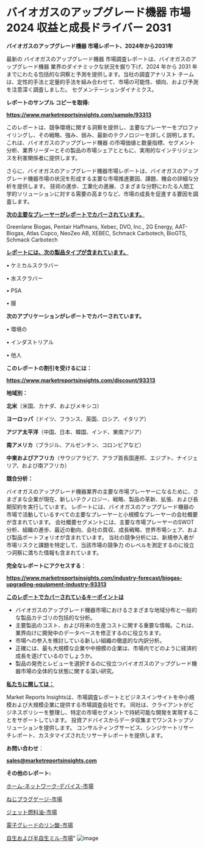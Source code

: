# バイオガスのアップグレード機器 市場 2024 収益と成長ドライバー 2031

<strong>バイオガスのアップグレード機器 市場レポート、2024年から2031年</strong>

最新の バイオガスのアップグレード機器 市場調査レポートは、バイオガスのアップグレード機器 業界のダイナミックな状況を掘り下げ、2024 年から 2031 年までにわたる包括的な洞察と予測を提供します。当社の調査アナリスト チームは、定性的手法と定量的手法を組み合わせて、市場の可能性、傾向、および予測を注意深く調査しました。 セグメンテーションダイナミクス。



<strong>レポートのサンプル コピーを取得:</strong> <a href=https://www.marketreportsinsights.com/sample/93313>

<strong><u>https://www.marketreportsinsights.com/sample/93313</u></strong></a>

このレポートは、競争環境に関する洞察を提供し、主要なプレーヤーをプロファイリングし、その戦略、強み、弱み、最新のテクノロジーを詳しく説明します。 これは、バイオガスのアップグレード機器 の市場価値と数量指標、セグメント分析、業界リーダーとその製品の市場シェアとともに、実用的なインテリジェンスを利害関係者に提供します。

さらに、バイオガスのアップグレード機器市場レポートは、バイオガスのアップグレード機器市場の状況を形成する主要な市場推進要因、課題、機会の詳細な分析を提供します。 技術の進歩、工業化の進展、さまざまな分野にわたる人間工学的ソリューションに対する需要の高まりなど、市場の成長を促進する要因を調査します。



<strong><u>次の主要なプレーヤーがレポートでカバーされています。</u></strong>

Greenlane Biogas, Pentair Haffmans, Xebec, DVO, Inc., 2G Energy, AAT-Biogas, Atlas Copco, NeoZeo AB, XEBEC, Schmack Carbotech, BioGTS, Schmack Carbotech



<strong><u><b>レポートには、次の製品タイプが含まれています。</b></u></strong>

• ケミカルスクラバー

• 水スクラバー

• PSA

• 膜



<strong><b>次のアプリケーションがレポートでカバーされています。</b></strong>

• 環境の

• インダストリアル

• 他人



<strong><b>このレポートの割引を受けるには：</b></strong><a href=https://www.marketreportsinsights.com/discount/93313>

<strong><u>https://www.marketreportsinsights.com/discount/93313</u></strong></a>



<strong>地域別：</strong>



<strong>北米</strong>（米国、カナダ、およびメキシコ）



<strong>ヨーロッパ</strong>（ドイツ、フランス、英国、ロシア、イタリア）



<strong>アジア太平洋</strong>（中国、日本、韓国、インド、東南アジア）



<strong>南アメリカ</strong>（ブラジル、アルゼンチン、コロンビアなど）



<strong>中東およびアフリカ</strong>（サウジアラビア、アラブ首長国連邦、エジプト、ナイジェリア、および南アフリカ）



<strong>競合分析：</strong>

バイオガスのアップグレード機器業界の主要な市場プレーヤーになるために、さまざまな企業が現在、新しいテクノロジー、戦略、製品の革新、拡張、および長期契約を実行しています。 レポートには、バイオガスのアップグレード機器の市場で活動しているすべての主要なプレーヤーと小規模なプレーヤーの会社概要が含まれています。 会社概要セグメントには、主要な市場プレーヤーのSWOT分析、組織の進歩、最近の動向、会社の買収、成長戦略、世界市場シェア、および製品ポートフォリオが含まれています。 当社の競争分析には、新規参入者が市場リスクと課題を特定して、当該市場の競争力 のレベルを測定するのに役立つ洞察に満ちた情報も含まれています。



<strong>完全なレポートにアクセスする</strong>：

<a href=https://www.marketreportsinsights.com/industry-forecast/biogas-upgrading-equipment-industry-93313>

<strong><u>https://www.marketreportsinsights.com/industry-forecast/biogas-upgrading-equipment-industry-93313</u></strong></a>



<strong><u><b>このレポートでカバーされているキーポイントは</b></u></strong>
<ul>
  <li>バイオガスのアップグレード機器市場におけるさまざまな地域分布と一般的な製品カテゴリの包括的な分析。</li>
  <li>主要製品のコスト、および将来の生産コストに関する重要な情報。これは、業界向けに開発中のデータベースを修正するのに役立ちます。</li>
  <li>市場への参入を検討している新しい組織の徹底的な内訳分析。</li>
  <li>正確には、最も大規模な企業や中規模の企業は、市場内でどのように経済的成長を遂げているのでしょうか。</li>
  <li>製品の発売とレビューを選択するのに役立つバイオガスのアップグレード機器市場の全体的な状態に関する深い研究。</li>
</ul>


<strong><u><b>私たちに関しては：</b></u></strong>

Market Reports Insightsは、市場調査レポートとビジネスインサイトを中小規模および大規模企業に提供する市場調査会社です。 同社は、クライアントがビジネスポリシーを整理し、特定の市場セグメントで持続可能な開発を実現することをサポートしています。 投資アドバイスからデータ収集までワンストップソリューションを提供します。 コンサルティングサービス、シンジケートリサーチレポート、カスタマイズされたリサーチレポートを提供します。



<strong><b>お問い合わせ</b></strong>：

<a href=mailto:sales@marketreportsinsights.com>

<strong><u>sales@marketreportsinsights.com</u></strong></a>



<strong>その他のレポート:</strong>

<a href=https://www.linkedin.com/pulse/ホーム-ネットワーク-デバイス-市場-2023-競争分析と事業成長-2030-ts1rf/>ホーム-ネットワーク-デバイス-市場</a>

<a href=https://www.linkedin.com/pulse/ねじプラグゲージ-市場-2023-最新の-cagr-および成長分析-2030-priwf/>ねじプラグゲージ-市場</a>

<a href=https://www.linkedin.com/pulse/ジェット燃料油-市場-2023-収益と成長ドライバー-2030-consumer-connection-collective-360-iloyf/>ジェット燃料油-市場</a>

<a href=https://www.linkedin.com/pulse/電子グレードのリン酸-市場-2023-年のダイナミクスとビジネストレンド-2030-9eizc/>電子グレードのリン酸-市場</a>

<a href=https://www.linkedin.com/pulse/自生および半自生ミル-市場-2030-年までの需要に焦点を当てた-2023-x8wuf/>自生および半自生ミル-市場</a>"
![image](https://github.com/gayatriri2/Market-Trends/assets/166717496/c204a31d-cb2c-40bd-a0d7-de5481e3b194)
